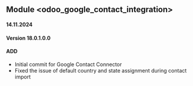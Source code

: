 ## Module <odoo_google_contact_integration>
#### 14.11.2024
#### Version 18.0.1.0.0
#### ADD
- Initial commit for Google Contact Connector
- Fixed the issue of default country and state assignment during contact import